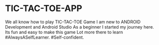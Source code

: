 # TIC-TAC-TOE-APP
We all know how to play TIC-TAC-TOE Game
I am new to ANDROID Development and Android Studio
As a beginner I started my journey here.
Its fun and easy to make this game
Lot more there to learn
#AlwaysASelfLearner.
#Self-confident.
